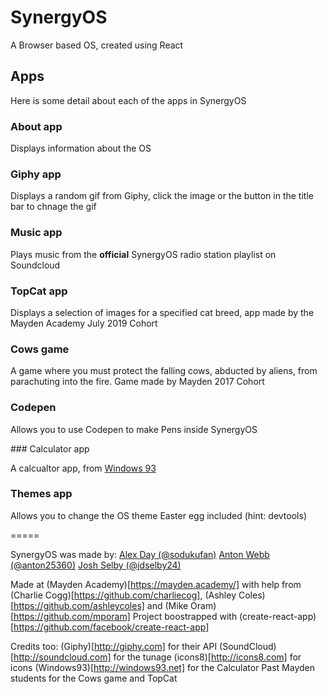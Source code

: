 # SynergyOS

A Browser based OS, created using React

## Apps

Here is some detail about each of the apps in SynergyOS

### About app

Displays information about the OS

### Giphy app

Displays a random gif from Giphy, click the image or the button in the title bar to chnage the gif

### Music app

Plays music from the **official** SynergyOS radio station playlist on Soundcloud

### TopCat app

Displays a selection of images for a specified cat breed, app made by the Mayden Academy July 2019 Cohort

### Cows game

A game where you must protect the falling cows, abducted by aliens, from parachuting into the fire. Game made by Mayden 2017 Cohort

### Codepen

Allows you to use Codepen to make Pens inside SynergyOS

### Calculator app

A calcualtor app, from [Windows 93](http://windows93.net)

### Themes app

Allows you to change the OS theme
Easter egg included (hint: devtools)

=====

SynergyOS was made by:
[Alex Day (@sodukufan)](https://github.com/sudokufan)
[Anton Webb (@anton25360)](https://github.com/anton25360)
[Josh Selby (@jdselby24)](https://github.com/jdselby24)

Made at (Mayden Academy)[https://mayden.academy/] with help from (Charlie Cogg)[https://github.com/charliecog], (Ashley Coles)[https://github.com/ashleycoles] and (Mike Oram)[https://github.com/mporam]
Project boostrapped with (create-react-app)[https://github.com/facebook/create-react-app]

Credits too:
(Giphy)[http://giphy.com] for their API
(SoundCloud)[http://soundcloud.com] for the tunage
(icons8)[http://icons8.com] for icons
(Windows93)[http://windows93.net] for the Calculator
Past Mayden students for the Cows game and TopCat

